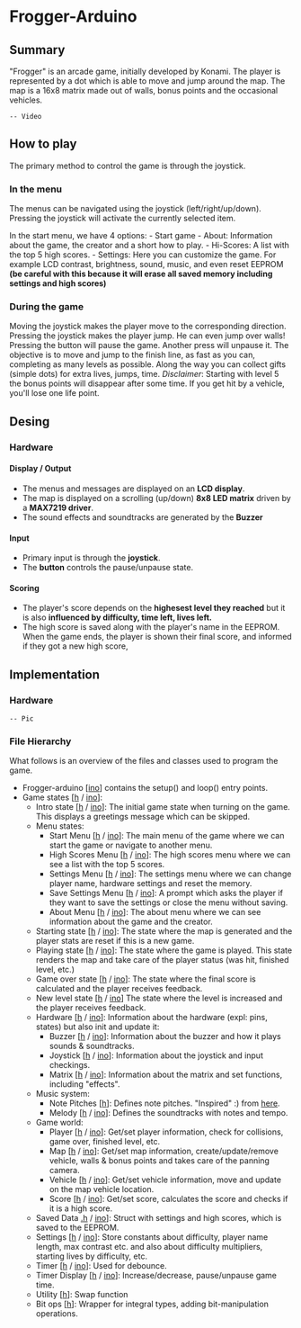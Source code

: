 # Frogger-Arduino
  ## Summary
  "Frogger" is an arcade game, initially developed by Konami. The player is represented by a dot which is able to move and jump around the map. The map is a 16x8 matrix made out of walls, bonus points and the occasional vehicles.
    
    -- Video
    
  ## How to play
  The primary method to control the game is through the joystick.
    
  ### In the menu
  The menus can be navigated using the joystick (left/right/up/down). Pressing the joystick will activate the currently selected item.
  
  In the start menu, we have 4 options:
    - Start game
    - About: Information about the game, the creator and a short how to play.
    - Hi-Scores: A list with the top 5 high scores.
    - Settings: Here you can customize the game. For example LCD contrast, brightness, sound, music, and even reset EEPROM **(be careful with this because it will erase all saved memory including settings and high scores)**
  
  ### During the game
  Moving the joystick makes the player move to the corresponding direction.
  Pressing the joystick makes the player jump. He can even jump over walls!
  Pressing the button will pause the game. Another press will unpause it.
  The objective is to move and jump to the finish line, as fast as you can, completing as many levels as possible.
  Along the way you can collect gifts (simple dots) for extra lives, jumps, time. *Disclaimer*: Starting with level 5 the bonus points will disappear after some time.
  If you get hit by a vehicle, you'll lose one life point.
    
  ## Desing

  ### Hardware
  #### Display / Output
   - The menus and messages are displayed on an **LCD display**.
   - The map is displayed on a scrolling (up/down) **8x8 LED matrix** driven by a **MAX7219 driver**.
   - The sound effects and soundtracks are generated by the **Buzzer**
  #### Input
   - Primary input is through the **joystick**.
   - The **button** controls the pause/unpause state.
  
  #### Scoring
   - The player's score depends on the **highesest level they reached** but it is also **influenced by difficulty, time left, lives left.**
   - The high score is saved along with the player's name in the EEPROM. When the game ends, the player is shown their final score, and informed if they got a new high score,
  
  ## Implementation
  
  ### Hardware
    -- Pic
    
  ### File Hierarchy
  
  What follows is an overview of the files and classes used to program the game.
  
   - Frogger-arduino [[ino](Frogger-Arduino.ino)] contains the setup() and loop() entry points.
   - Game states [[h](State.h) / [ino](State.ino)]:
       - Intro state [[h](IntroState.h) / [ino](IntroState.ino)]: The initial game state when turning on the game. This displays a greetings message which can be skipped.
       - Menu states:
          - Start Menu [[h](StartMenuState.h) / [ino](StartMenuState.ino)]: The main menu of the game where we can start the game or navigate to another menu.
          - High Scores Menu [[h](HighScoreMenuState.h) / [ino](HighScoreMenuState.ino)]: The high scores menu where we can see a list with the top 5 scores.
          - Settings Menu [[h](SettingsMenuState.h) / [ino](SettingsMenuState.ino)]: The settings menu where we can change player name, hardware settings and reset the memory.
          - Save Settings Menu [[h](SaveSettingsMenuState.h) / [ino](SaveSettingsMenuState.ino)]: A prompt which asks the player if they want to save the settings or close the menu without saving.
          - About Menu [[h](AboutMenuState.h) / [ino](AboutMenuState.ino)]: The about menu where we can see information about the game and the creator.
        - Starting state [[h](StartingState.h) / [ino](StartingState.ino)]: The state where the map is generated and the player stats are reset if this is a new game.
        - Playing state [[h](PlayingState.h) / [ino](PlayingState.ino)]: The state where the game is played. This state renders the map and take care of the player status (was hit, finished level, etc.)
        - Game over state [[h](GameOverState.h) / [ino](GameOverState.ino)]: The state where the final score is calculated and the player receives feedback.
        - New level state [[h](NewLevelState.h) / [ino](NewLevelState.ino)] The state where the level is increased and the player receives feedback.
      - Hardware [[h](Hardware.h) / [ino](Hardware.ino)]: Information about the hardware (expl: pins, states) but also init and update it:
        - Buzzer [[h](Buzzer.h) / [ino](Buzzer.ino)]: Information about the buzzer and how it plays sounds & soundtracks.
        - Joystick [[h](Joystick.h) / [ino](Joystick.ino)]: Information about the joystick and input checkings.
        - Matrix [[h](Matrix.h) / [ino](Matrix.ino)]: Information about the matrix and set functions, including "effects".
      - Music system:
        - Note Pitches [[h](Pitches.h)]: Defines note pitches. "Inspired" :) from [here](https://www.arduino.cc/en/Tutorial/BuiltInExamples/toneMelody).
        - Melody [[h](Melody.h) / [ino](Melody.ino)]: Defines the soundtracks with notes and tempo.
      - Game world:
        - Player [[h](Player.h) / [ino](Player.ino)]: Get/set player information, check for collisions, game over, finished level, etc.
        - Map [[h](Map.h) / [ino](Map.ino)]: Get/set map information, create/update/remove vehicle, walls & bonus points and takes care of the panning camera.
        - Vehicle [[h](Vehicle.h) / [ino](Vehicle.ino)]: Get/set vehicle information, move and update on the map vehicle location.
        - Score [[h](Score.h) / [ino](Score.ino)]: Get/set score, calculates the score and checks if it is a high score.
      - Saved Data [.h](SavedData.h) / [ino](SavedData.ino)]: Struct with settings and high scores, which is saved to the EEPROM.
      - Settings [[h](Settings.h) / [ino](Settings.ino)]: Store constants about difficulty, player name length, max contrast etc. and also about difficulty multipliers, starting lives by difficulty, etc.
      - Timer [[h](Timer.h) / [ino](Timer.ino)]: Used for debounce.
      - Timer Display [[h](TimerDisplay.h) / [ino](TimerDisplay.ino)]: Increase/decrease, pause/unpause game time.
      - Utility [[h](Utility.h)]: Swap function
      - Bit ops [[h](BitOps.h)]: Wrapper for integral types, adding bit-manipulation operations.
